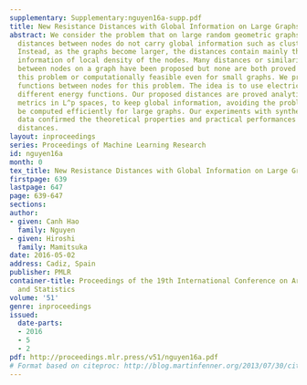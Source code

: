 ```yaml
---
supplementary: Supplementary:nguyen16a-supp.pdf
title: New Resistance Distances with Global Information on Large Graphs
abstract: We consider the problem that on large random geometric graphs, random walk-based
  distances between nodes do not carry global information such as cluster structure.
  Instead, as the graphs become larger, the distances contain mainly the obsolete
  information of local density of the nodes. Many distances or similarity measures
  between nodes on a graph have been proposed but none are both proved to overcome
  this problem or computationally feasible even for small graphs. We propose new distance
  functions between nodes for this problem. The idea is to use electrical flows with
  different energy functions. Our proposed distances are proved analytically to be
  metrics in L^p spaces, to keep global information, avoiding the problem, and can
  be computed efficiently for large graphs. Our experiments with synthetic and real
  data confirmed the theoretical properties and practical performances of our proposed
  distances.
layout: inproceedings
series: Proceedings of Machine Learning Research
id: nguyen16a
month: 0
tex_title: New Resistance Distances with Global Information on Large Graphs
firstpage: 639
lastpage: 647
page: 639-647
sections: 
author:
- given: Canh Hao
  family: Nguyen
- given: Hiroshi
  family: Mamitsuka
date: 2016-05-02
address: Cadiz, Spain
publisher: PMLR
container-title: Proceedings of the 19th International Conference on Artificial Intelligence
  and Statistics
volume: '51'
genre: inproceedings
issued:
  date-parts:
  - 2016
  - 5
  - 2
pdf: http://proceedings.mlr.press/v51/nguyen16a.pdf
# Format based on citeproc: http://blog.martinfenner.org/2013/07/30/citeproc-yaml-for-bibliographies/
---
```

